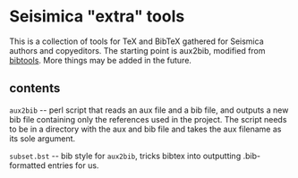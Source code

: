 # Seisimica "extra" tools

This is a collection of tools for TeX and BibTeX gathered for Seismica authors and copyeditors. The starting point is aux2bib, modified from [bibtools](https://ctan.org/pkg/bibtools). More things may be added in the future.

## contents

`aux2bib` -- perl script that reads an aux file and a bib file, and outputs a new bib file containing only the references used in the project. The script needs to be in a directory with the aux and bib file and takes the aux filename as its sole argument.

`subset.bst` -- bib style for `aux2bib`, tricks bibtex into outputting .bib-formatted entries for us.
